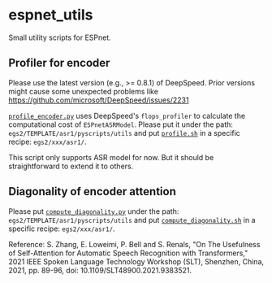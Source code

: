 # espnet_utils
Small utility scripts for ESPnet.


## Profiler for encoder

Please use the latest version (e.g., >= 0.8.1) of DeepSpeed. Prior versions might cause some unexpected problems like https://github.com/microsoft/DeepSpeed/issues/2231

[`profile_encoder.py`](profile_encoder.py) uses DeepSpeed's `flops_profiler` to calculate the computational cost of `ESPnetASRModel`. Please put it under the path: `egs2/TEMPLATE/asr1/pyscripts/utils` and put [`profile.sh`](profile.sh) in a specific recipe: `egs2/xxx/asr1/`.

This script only supports ASR model for now. But it should be straightforward to extend it to others.


## Diagonality of encoder attention

Please put [`compute_diagonality.py`](compute_diagonality.py) under the path: `egs2/TEMPLATE/asr1/pyscripts/utils` and put [`compute_diagonality.sh`](compute_diagonality.sh) in a specific recipe: `egs2/xxx/asr1/`.

Reference: S. Zhang, E. Loweimi, P. Bell and S. Renals, "On The Usefulness of Self-Attention for Automatic Speech Recognition with Transformers," 2021 IEEE Spoken Language Technology Workshop (SLT), Shenzhen, China, 2021, pp. 89-96, doi: 10.1109/SLT48900.2021.9383521.
